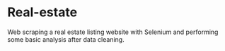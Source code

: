 # Real-estate
Web scraping a real estate listing website with Selenium and performing some basic analysis after data cleaning.
